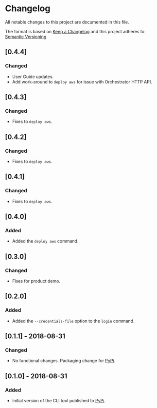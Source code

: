 # Changelog
All notable changes to this project are documented in this file.

The format is based on [Keep a Changelog](http://keepachangelog.com/en/1.0.0/)
and this project adheres to [Semantic Versioning](http://semver.org/spec/v2.0.0.html).

## [0.4.4]
### Changed
- User Guide updates.
- Add work-around to `deploy aws` for issue with Orchestrator HTTP API.

## [0.4.3]
### Changed
- Fixes to `deploy aws`.

## [0.4.2]
### Changed
- Fixes to `deploy aws`.

## [0.4.1]
### Changed
- Fixes to `deploy aws`.

## [0.4.0]
### Added
- Added the `deploy aws` command.

## [0.3.0]
### Changed
- Fixes for product demo.

## [0.2.0]
### Added
- Added the `--credentials-file` option to the `login` command.

## [0.1.1] - 2018-08-31
### Changed
- No functional changes. Packaging change for [PyPi](https://pypi.org/).

## [0.1.0] - 2018-08-31
### Added
- Initial version of the CLI tool published to [PyPi](https://pypi.org/).
